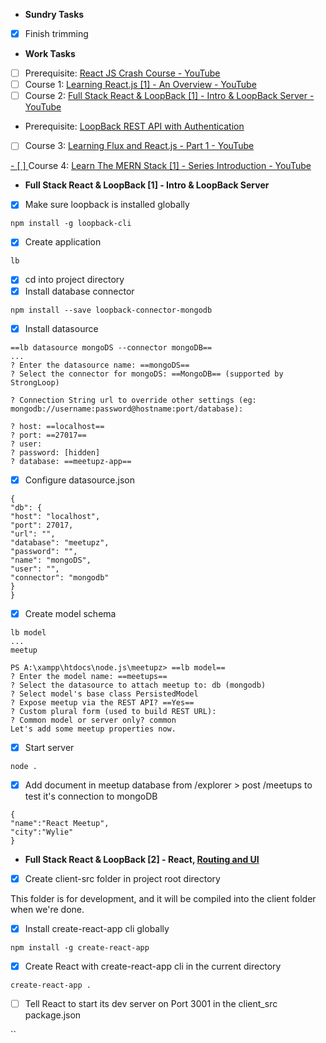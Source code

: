 - **Sundry Tasks**
- [X] Finish trimming

- **Work Tasks**
- [ ] Prerequisite: [React JS Crash Course - YouTube](https://www.youtube.com/watch?v=A71aqufiNtQ)
- [ ] Course 1: [Learning React.js [1] - An Overview - YouTube](https://www.youtube.com/watch?v=vYldnghykaU&list=PLillGF-RfqbbKWfm3Y_RF57dNGsHnkYqO)
- [ ] Course 2: [Full Stack React & LoopBack [1] - Intro & LoopBack Server - YouTube](https://www.youtube.com/watch?v=Mx-cywTNy8s&list=PLillGF-RfqbZjJBAu0sx_0SCuFdzdx4iY)
- Prerequisite: [LoopBack REST API with Authentication](https://www.youtube.com/watch?v=UTxhKZuVaG8)
- [ ] Course 3: [Learning Flux and React.js - Part 1 - YouTube](https://www.youtube.com/watch?v=LCaH1siSzW4&list=PLillGF-RfqbaevC84ezBcmlfR54H9RaUr)

[- [ ] ](https://www.youtube.com/watch?v=LCaH1siSzW4&list=PLillGF-RfqbaevC84ezBcmlfR54H9RaUr)Course 4: [Learn The MERN Stack [1] - Series Introduction - YouTube](https://www.youtube.com/watch?v=PBTYxXADG_k)

- **Full Stack React & LoopBack [1] - Intro & LoopBack Server**
- [X] Make sure loopback is installed globally

`npm install -g loopback-cli`

- [X] Create application

`lb`

- [X] cd into project directory
- [X] Install database connector

`npm install --save loopback-connector-mongodb`

- [X] Install datasource

```
==lb datasource mongoDS --connector mongoDB==
...
? Enter the datasource name: ==mongoDS==
? Select the connector for mongoDS: ==MongoDB== (supported by StrongLoop)

? Connection String url to override other settings (eg: mongodb://username:password@hostname:port/database):

? host: ==localhost==
? port: ==27017==
? user:
? password: [hidden]
? database: ==meetupz-app==
```

- [X] Configure datasource.json

```
{
"db": {
"host": "localhost",
"port": 27017,
"url": "",
"database": "meetupz",
"password": "",
"name": "mongoDS",
"user": "",
"connector": "mongodb"
}
}
```

- [X] Create model schema

```
lb model
...
meetup

PS A:\xampp\htdocs\node.js\meetupz> ==lb model==
? Enter the model name: ==meetups==
? Select the datasource to attach meetup to: db (mongodb)
? Select model's base class PersistedModel
? Expose meetup via the REST API? ==Yes==
? Custom plural form (used to build REST URL):
? Common model or server only? common
Let's add some meetup properties now.
```

- [X] Start server

`node .`

- [X] Add document in meetup database from /explorer > post /meetups to test it's connection to mongoDB

```
{
"name":"React Meetup",
"city":"Wylie"
}
```

- **Full Stack React & LoopBack [2] - React, [Routing and UI](https://www.youtube.com/watch?v=idvCKXXFGs4)**
- [X] Create client-src folder in project root directory

This folder is for development, and it will be compiled into the client folder when we're done.

- [X] Install create-react-app cli globally

`npm install -g create-react-app`

- [X] Create React with create-react-app cli in the current directory

`create-react-app .`

- [ ] Tell React to start its dev server on Port 3001 in the client_src package.json

``